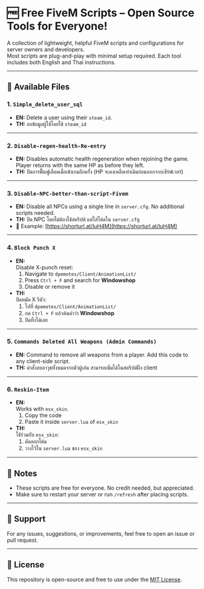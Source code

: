 # 🆓 Free FiveM Scripts – Open Source Tools for Everyone!

A collection of lightweight, helpful FiveM scripts and configurations for server owners and developers.  
Most scripts are plug-and-play with minimal setup required. Each tool includes both English and Thai instructions.

---

## 📁 Available Files

### 1. `Simple_delete_user_sql`
- **EN:** Delete a user using their `steam_id`.
- **TH:** ลบข้อมูลผู้ใช้โดยใช้ `steam_id`

---

### 2. `Disable-regen-health-Re-entry`
- **EN:** Disables automatic health regeneration when rejoining the game. Player returns with the same HP as before they left.
- **TH:** ปิดการฟื้นฟูเลือดเมื่อเข้าเกมอีกครั้ง (HP จะคงเหลือเท่าเดิมก่อนออกจากเซิร์ฟเวอร์)

---

### 3. `Disable-NPC-better-than-script-Fivem`
- **EN:** Disable all NPCs using a single line in `server.cfg`. No additional scripts needed.
- **TH:** ปิด NPC โดยไม่ต้องใช้สคริปต์ แค่ใส่โค้ดใน `server.cfg`
- 🔗 Example: [https://shorturl.at/luH4M](https://shorturl.at/luH4M)

---

### 4. `Block Punch X`
- **EN:**  
  Disable X-punch reset:
  1. Navigate to `dpemotes/Client/AnimationList/`
  2. Press `Ctrl + F` and search for **Windowshop**
  3. Disable or remove it
- **TH:**  
  ปิดหมัด X รีตัว:
  1. ไปที่ `dpemotes/Client/AnimationList/`
  2. กด `Ctrl + F` แล้วค้นคำว่า **Windowshop**
  3. ปิดทิ้งได้เลย

---

### 5. `Commands Deleted All Weapons (Admin Commands)`
- **EN:** Command to remove all weapons from a player. Add this code to any client-side script.
- **TH:** คำสั่งลบอาวุธทั้งหมดจากตัวผู้เล่น สามารถเพิ่มได้ในสคริปต์ฝั่ง client

---

### 6. `Reskin-Item`
- **EN:**  
  Works with `esx_skin`.  
  1. Copy the code  
  2. Paste it inside `server.lua` of `esx_skin`
- **TH:**  
  ใช้ร่วมกับ `esx_skin`:  
  1. คัดลอกโค้ด  
  2. วางไว้ใน `server.lua` ของ `esx_skin`

---

## 📌 Notes
- These scripts are free for everyone. No credit needed, but appreciated.
- Make sure to restart your server or run `/refresh` after placing scripts.

---

## 💬 Support
For any issues, suggestions, or improvements, feel free to open an issue or pull request.

---

## 📜 License
This repository is open-source and free to use under the [MIT License](LICENSE).
